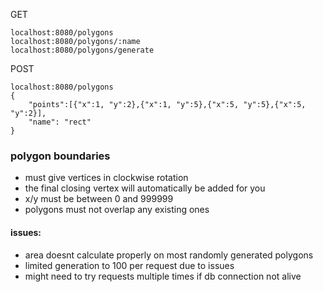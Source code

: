 GET
```
localhost:8080/polygons
localhost:8080/polygons/:name
localhost:8080/polygons/generate
```
POST
```
localhost:8080/polygons
{
    "points":[{"x":1, "y":2},{"x":1, "y":5},{"x":5, "y":5},{"x":5, "y":2}],
    "name": "rect"
}
```

### polygon boundaries
- must give vertices in clockwise rotation
- the final closing vertex will automatically be added for you
- x/y must be between 0 and 999999
- polygons must not overlap any existing ones



#### issues:
- area doesnt calculate properly on most randomly generated polygons
- limited generation to 100 per request due to issues
- might need to try requests multiple times if db connection not alive